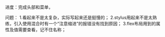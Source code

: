 进度：完成头部和菜单，

问题：
	1.看起来不是太复杂，实际写起来还是挺慢的；
	2.stylus用起来不是太熟练，引入使用混合时有一个“注意缩进”的报错没有找到原因；
	3.flex布局用到的属性及值需要查看，记不住名称；
